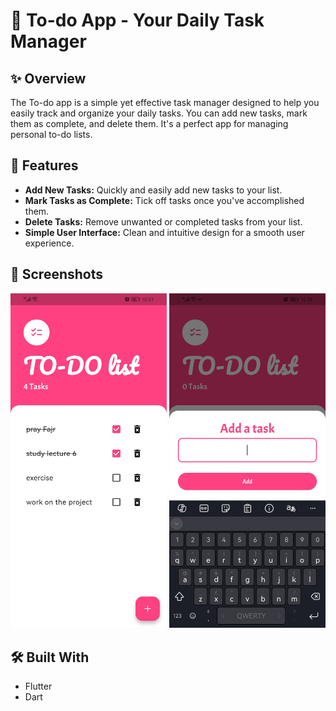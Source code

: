 # 📝 To-do App - Your Daily Task Manager

## ✨ Overview

The To-do app is a simple yet effective task manager designed to help you easily track and organize your daily tasks. You can add new tasks, mark them as complete, and delete them. It's a perfect app for managing personal to-do lists.

## 🚀 Features

* **Add New Tasks:** Quickly and easily add new tasks to your list.
* **Mark Tasks as Complete:** Tick off tasks once you've accomplished them.
* **Delete Tasks:** Remove unwanted or completed tasks from your list.
* **Simple User Interface:** Clean and intuitive design for a smooth user experience.

## 📸 Screenshots

<img src="screenshots/Screenshot_20250702_223158_com.example.todoey.jpg" width="250"/>

<img src="screenshots/Screenshot_20250702_222904_com.example.todoey.jpg" width="250"/>

## 🛠️ Built With

- Flutter
- Dart
